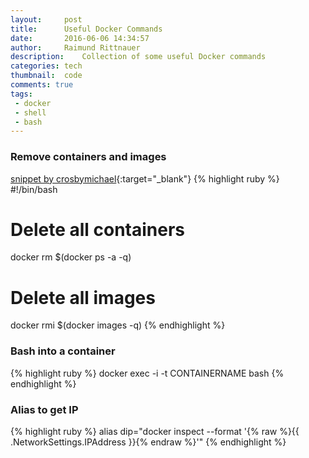 ```yaml
---
layout:     post
title:      Useful Docker Commands
date:       2016-06-06 14:34:57
author:     Raimund Rittnauer
description:    Collection of some useful Docker commands
categories: tech
thumbnail:  code
comments: true
tags:
 - docker
 - shell
 - bash
---
```


### Remove containers and images
[snippet by crosbymichael][1]{:target="_blank"}
{% highlight ruby %}
#!/bin/bash
# Delete all containers
docker rm $(docker ps -a -q)
# Delete all images
docker rmi $(docker images -q)
{% endhighlight %}

### Bash into a container
{% highlight ruby %}
docker exec -i -t CONTAINERNAME bash
{% endhighlight %}

### Alias to get IP
{% highlight ruby %}
alias dip="docker inspect --format '{% raw %}{{ .NetworkSettings.IPAddress }}{% endraw %}'"
{% endhighlight %}

[1]: https://github.com/docker/docker/issues/928#issuecomment-23538307